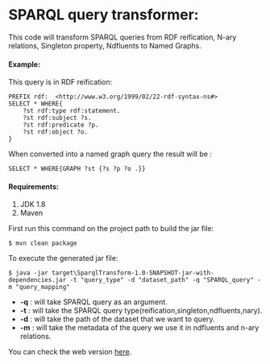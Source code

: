 # SPARQL query transformer:
This code will transform SPARQL queries from RDF reification, N-ary relations, Singleton property, Ndfluents to Named Graphs.
#### Example:
This query is in RDF reification:
```
PREFIX rdf:  <http://www.w3.org/1999/02/22-rdf-syntax-ns#>
SELECT * WHERE{
    ?st rdf:type rdf:statement.
    ?st rdf:subject ?s.
    ?st rdf:predicate ?p.
    ?st rdf:object ?o.
}
```
When converted into a named graph query the result will be :
```
SELECT * WHERE{GRAPH ?st {?s ?p ?o .}}
```


#### Requirements:
1. JDK 1.8
2. Maven

First run this command on the project path to build the jar file:
```
$ mvn clean package
````

To execute the generated jar file:
```
$ java -jar target\SparqlTransform-1.0-SNAPSHOT-jar-with-dependencies.jar -t "query_type" -d "dataset_path" -q "SPARQL_query" -m "query_mapping" 
```
- **-q** : will take SPARQL query as an argument.
- **-t** : will take the SPARQL query type(reification,singleton,ndfluents,nary).
- **-d** : will take the path of the dataset that we want to query.
- **-m** : will take the metadata of the query we use it in ndfluents and n-ary relations.

You can check the web version [here](http://wdaqua-query-transformation.univ-st-etienne.fr/).
